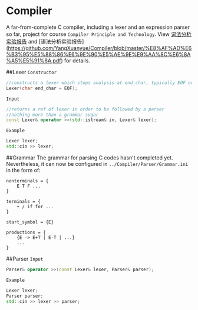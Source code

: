 # Compiler
A far-from-complete C compiler, including a lexer and an expression parser so far, project for course `Compiler Principle and Technology`.  View [词法分析实验报告](https://github.com/YangXuanyue/Compiler/blob/master/%E8%AF%8D%E6%B3%95%E5%88%86%E6%9E%90%E5%AE%9E%E9%AA%8C%E6%8A%A5%E5%91%8A.pdf) and [语法分析实验报告] (https://github.com/YangXuanyue/Compiler/blob/master/%E8%AF%AD%E6%B3%95%E5%88%86%E6%9E%90%E5%AE%9E%E9%AA%8C%E6%8A%A5%E5%91%8A.pdf) for details.

##Lexer
`Constructor`
```Cpp
//constructs a lexer which stops analysis at end_char, typically EOF or '\n'
Lexer(char end_char = EOF); 
```
`Input`
```Cpp
//returns a ref of lexer in order to be followed by a parser
//nothing more than a grammar sugar
const Lexer& operator >>(std::istream& in, Lexer& lexer); 
```
`Example`
```Cpp
Lexer lexer;
std::cin >> lexer;
```
##Grammar
The grammar for parsing C codes hasn't completed yet. Nevertheless, it can now be configured in  `../Compiler/Parser/Grammar.ini` in the form of:

	nonterminals = {
		E T F ...
	}
	
	terminals = {
		+ / if for ...
	}
	
	start_symbol = {E}
	
	productions = {
		{E -> E+T | E-T | ...}
		...
	}

##Parser
`Input`
```Cpp
Parser& operator >>(const Lexer& lexer, Parser& parser);
```
`Example`
```Cpp
Lexer lexer;
Parser parser;
std::cin >> lexer >> parser;
```
